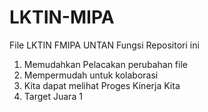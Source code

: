 # LKTIN-MIPA
File LKTIN FMIPA UNTAN
Fungsi Repositori ini
1. Memudahkan Pelacakan perubahan file
2. Mempermudah untuk kolaborasi
3. Kita dapat melihat Proges Kinerja Kita
4. Target Juara 1
